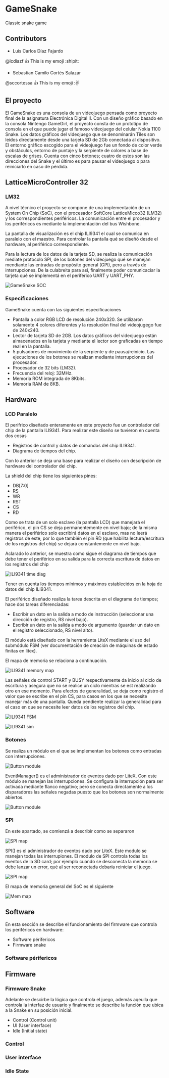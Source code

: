 # GameSnake
Classic snake game

## Contributors

- Luis Carlos Díaz Fajardo

@lcdiazf :+1: This is my emoji :shipit:

- Sebastian Camilo Cortés Salazar

@sccortessa :+1: This is my emoji ::v:

## El proyecto
El GameSnake es una consola de un videojuego pensada como proyecto final de la asignatura Electrónica Digital II. Con un diseño gráfico basado en la consola Nintengo GameGirl, el proyecto consta de un prototipo de consola en el que puede jugar el famoso videojuego del celular Nokia 1100 Snake. Los datos gráficos del videojuego que se denominarán Tiles son leídos directamente desde una tarjeta SD de 2Gb conectada al dispositivo. El entorno gráfico escogido para el videojuego fue un fondo de color verde y obstáculos, entorno de puntaje y la serpiente de colores a base de escalas de grises. Cuenta con cinco botones; cuatro de estos son las direcciones del Snake y el último es para pausar el videojuego o para reiniciarlo en caso de pérdida.

## LatticeMicroController 32

### LM32

A nivel técnico el proyecto se compone de una implementación de un System On Chip (SoC), con el procesador SoftCore LatticeMicco32 (LM32) y los correspondientes periféricos. La comunicación entre el procesador y los periféricos es mediante la implementación del bus Wishbone.

La pantalla de visualización es el chip ILI9341 el cual se comunica en paralelo con el maestro. Para controlar la pantalla qué se diseñó desde el hardware, al periférico correspondiente.

Para la lectura de los datos de la tarjeta SD, se realiza la comunicación mediate protocolo SPI, de los botones del videojuego qué se manejan mendiante las entradas de propósito general (GPI), pero a través de interrupciones. De la culabreita para así, finalmente poder comunicaciar la tarjeta qué se implementá en el periférico UART y UART_PHY. 

![GameSnake SOC](docs/MemoryMap/LM32/SOC.png)

### Especificaciones
GameSnake cuenta con las siguientes especificaciones 

* Pantalla a color RGB LCD de resolución 240x320. Se utilizaron solamente 4 colores diferentes y la resolución final del videojugego fue de 240x240.
* Lector de tarjeta SD de 2GB. Los datos gráficos del videojuego están almacenados en la tarjeta y mediante el lector son graficadas en tiempo real en la pantalla.
* 5 pulsadores de movimiento de la serpiente y de pausa/reinicio. Las ejecuciones de los botones se realizan mediante interrupciones del procesador.
* Procesador de 32 bits (LM32).
* Frecuencia del reloj: 32MHz.
* Memoria ROM integrada de 8Kbits.
* Memoria RAM de 8KB.


## Hardware

### LCD Paralelo

El perifrico diseñado enteramente en este proyecto fue un controlador del chip de la pantalla ILI9341. Para realizar este diseño se tuvieron en cuenta dos cosas

* Registros de control y datos de comandos del chip ILI9341.
* Diagrama de tiempos del chip.

Con lo anterior se deja una base para realizar el diseño con descripción de hardware del controlador del chip.

La shield del chip tiene los siguientes pines:
* DB[7:0]
* RS
* WR
* RST
* CS
* RD

Como se trata de un solo esclavo (la pantalla LCD) que manejará el periférico, el pin CS se deja permanentemente en nivel bajo; de la misma manera el periférico solo escribirá datos en el esclavo, mas no leerá registros de este, por lo que también el pin RD (que habilita lectura/escritura de los registros del chip) se dejará constantemente en nivel bajo.

Aclarado lo anterior, se muestra como sigue el diagrama de tiempos que debe tener el periférico en su salida para la correcta escritura de datos en los registros del chip

![ILI9341 time diag](docs/MemoryMap/LM32/ILI9341/Timed_lcd.png)


Tener en cuenta los tiempos mínimos y máximos establecidos en la hoja de datos del chip ILI9341.

El periférico diseñado realiza la tarea descrita en el diagrama de tiempos; hace dos tareas diferenciadas:
* Escribir un dato en la salida a modo de instrucción (seleccionar una dirección de registro, RS nivel bajo).
* Escribir un dato en la salida a modo de argumento (guardar un dato en el registro seleccionado, RS nivel alto).

El módulo está diseñado con la herramienta LiteX mediante el uso del submódulo FSM (ver documentación de creación de máquinas de estado finitas en litex).

El mapa de memoria se relaciona a continuación.

![ILI9341 memory map](docs/MemoryMap/LM32/ILI9341/ILI9341_map.png)

Las señales de control START y BUSY respectivamente da inicio al ciclo de escritura y asegura que no se realice un ciclo mientras se est realizando otro en ese momento. Para efectos de generalidad, se deja como registro el valor que se escribe en el pin CS, para casos en los que se necesite manejar más de una pantalla. Queda pendiente realizar la generalidad para el caso en que se necesite leer datos de los registros del chip.

![ILI9341 FSM ](docs/MemoryMap/LM32/ILI9341/FSM_lcd.png)

![ILI9341 sim ](docs/MemoryMap/LM32/ILI9341/timediag_sim.png)


### Botones

Se realiza un módulo en el que se implementan los botones como entradas con interrupciones.


![Button module ](docs/MemoryMap/LM32/GPIO_intr/button_module.png)

EventManager() es el administrador de eventos dado por LiteX. Con este módulo se manejan las interrupciones.
Se configura la interrupción para ser activada mediante flanco negativo; pero se conecta directamente a los disparadores las señales negadas puesto que los botones son normalmente abiertos.


![Button module ](docs/MemoryMap/LM32/GPIO_intr/GPI_map.png)


### SPI

En este apartado, se comienzá a describir como se separaron 

![SPI map ](docs/SoftwareMap/TilesMap/Tiles.png)


SPI() es el administrador de eventos dado por LiteX. Este modulo se manejan todas las interrupiones.
El modulo de SPI controla todas los eventos de la SD card; por ejemplo cuando se desconecta la memoria se debe lanzar un error, qué al ser reconectada debaría reiniciar el juego. 

![SPI map ](docs/HardwareMap/LM32/MicroSD_SPI/SDmap.png)

El mapa de memoria general del SoC es el siguiente


![Mem map ](docs/MemoryMap/LM32/memory_gen.png.png)


## Software

En esta sección se describe el funcionamiento del firmware que controla los periféricos en hardware:

* Software périfericos
* Firmware snake

### Software périfericos

## Firmware

### Firmware Snake

Adelante se descirbe la lógica que controla el juego, además aqeulla que controla la interfaz de usuario y finalmente se describe la función que ubica a la Snake en su posición inicial.

* Control (Control unit)
* UI (User interface)
* Idle (Initial state)

### Control

### User interface

### Idle State
